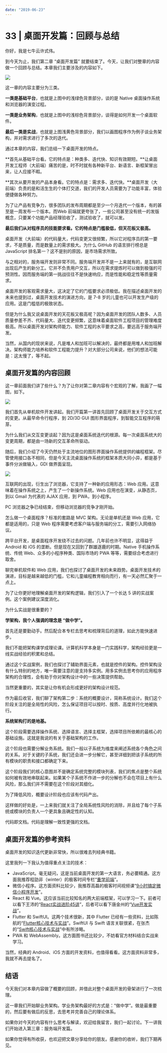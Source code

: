 ```yaml
---
date: "2019-06-23"
---  
```

      
# 33 | 桌面开发篇：回顾与总结
你好，我是七牛云许式伟。

到今天为止，我们第二章 “桌面开发篇” 就要结束了。今天，让我们对整章的内容做一个回顾与总结。本章我们主要涉及的内容如下。

![](./httpsstatic001geekbangorgresourceimage5550553d5dd6b9e774585514a05674066550.png)

这一章的内容主要分为三类。

**一类是基础平台**，也就是上图中的浅绿色背景部分，谈的是 Native 桌面操作系统和浏览器的演变过程。

**一类是业务架构**，也就是上图中的浅棕色背景部分，谈得是如何开发一个桌面软件。

**最后一类是实战**，也就是上图浅黄色背景部分，我们以画图程序作为例子谈业务架构，并对需求进行了多次的迭代。

通过本章的内容，我们总结一下桌面开发的特点。

**首先从基础平台看。它的特点是：种类多、迭代快、知识有效期短。**让桌面开发工程师（大前端）痛苦的是，时不时就有各种新平台、新语言、新框架冒出来，让人应接不暇。

**其次从要开发的产品本身看。它的特点是：需求多、迭代快。**桌面开发（大前端）负责的是和活生生的个体打交道，我们的开发人员需要为了功能丰富，体验便捷做各种努力。

为了让产品有竞争力，很多团队的发布周期都是至少一个月迭代一个版本，有的甚至是一周发布一个版本。而Web 前端就更夸张了，一些公司甚至没有统一的发版概念，只要某个功能产品经理验收了，测试验收了，就可以发。

**最后我们从对程序员的技能要求看。它的特点是门槛极低，但天花板又极高。**

<!-- [[[read_end]]] -->

桌面开发（大前端）的代码量大，代码变更又很频繁，所以它对程序员的第一要求，不是质量，而是数量上的需求极大。为什么 GitHub 的语言排行榜总是 JavaScript 排名第一？这不是别的原因，是市场需求所致。

与之相对的，服务端开发则非常不同。服务端开发并不是一上来就有的，是互联网出现后产生的新分工。它并不负责用户交互，所以在需求提炼时可以做到极强的可预测性。因而服务端的第一挑战往往不是快速响应，而是性能和稳定性等质量需求。

桌面开发的客观需求量大，这决定了它的门槛要求必须极低。我在描述桌面开发的未来也提到过，桌面开发技术的演进方向，是 7-8 岁的儿童也可以开发生产级的应用。这是门槛低的极致状态。

但是为什么我又说桌面开发的天花板又极高呢？因为桌面开发的团队人数多、人员质量参差不齐、代码量大、迭代变更频繁，这意味着桌面软件工程项目的管理难度极高。所以桌面开发对架构师能力、软件工程的水平要求之高，要远高于服务端开发。

当然，从国内的现状来说，凡是堆人和加班可以解决的，最终都是用堆人和加班解决。架构师能力培养和软件工程能力提升？对大部分公司来说，他们的想法可能是：这太慢了，等不起。

## 桌面开发篇的内容回顾

这一章前面我们讲了些什么？为了让你对第二章内容有个宏观的了解，我画了一幅图，如下。

![](./httpsstatic001geekbangorgresourceimage5a145a083512c16a9ff8d661149eae283c14.png)

我们首先从单机软件开发讲起。我们开篇第一讲首先回顾了桌面开发关于交互方式的变更。从最早命令行程序，到 2D/3D GUI 图形界面程序，到智能交互程序的萌芽。

为什么我们从交互变更谈起？因为这是桌面系统迭代的根源。每一次桌面系统大的变更周期，都是由一场新的交互革命所驱动。

随后，我们介绍了今天仍然处于主流地位的图形界面操作系统提供的编程框架。尽管使用接口各不相同，但是今天主流桌面操作系统的框架本质大同小异，都是基于事件分派做输入，GDI 做界面呈现。

![](./httpsstatic001geekbangorgresourceimageb8c5b8063e7ac32e854676b640c86d4628c5.png)

互联网的出现，衍生出了浏览器，它支持了一种新的应用形态：Web 应用。这意味着在操作系统之上，产生了一个新操作系统。Web 应用也在演变，从静态页，到以 Gmail 为代表的 AJAX 应用，到 PWA，到小程序。

PC 浏览器之争已经结束，但移动浏览器的竞争才刚开始。

怎么做一个桌面程序？标准的套路是 MVC 架构。无论是单机还是 Web 应用，它都是适用的，只是 Web 程序需要考虑客户端与服务端的分工，需要引入网络协议。

跨平台开发，是桌面程序开发绕不过去的问题。几年前也许不明显，这得益于 Android 和 iOS 的垄断。但是现在又回到了群雄逐鹿的时期。Native 手机操作系统、传统 Web、众多的小程序种类、国际市场的 PWA 等等，需要综合考虑进行取舍。

聊完单机软件和 Web 应用，我们也探讨了桌面开发的未来趋势。桌面开发技术的演进，目标是越来越低的门槛，它和儿童编程教育相向而行，有一天必然汇聚于一点上。

为了让你更好地理解桌面开发的架构逻辑，我们引入了一个长达 5 讲的实战案例。这个案例建议深度消化。

为什么实战是很重要的？

**学架构，我个人强调的理念是 “做中学”。**

首先还是要勤动手。然后配合本专栏去思考和梳理背后的道理，如此方能快速进步。

我们不能把架构课学成理论课。计算机科学本身是一门实践科学，架构经验更是一线实战经验的积累和总结。

通过这个实战案例，我们也探讨了辅助界面元素，也就是控件的架构。控件架构没有什么特别的地方，唯一需要注意的是支持多实例。用多实例去思考你的应用程序架构的合理性，会有助于你对架构设计中的一些决策提供帮助。

当然更重要的，其实是让你有机会形成更好的架构设计规范。

作为最后收官，我们聊了架构第二步：系统的概要设计，简称系统设计。我们这个阶段关注的是全局性的风险，怎么保证项目可以按时、按质、高度并行化地被执行。

**系统架构打的是地基。**

这个阶段需要选择操作系统、选择语言、选择主框架，选择项目所依赖的最核心的基础设施。这就是我说的有关于基础架构的工作。

这个阶段也需要分解业务系统。我们一般以子系统为维度来阐述系统各个角色之间的关系。对于关键的子系统，我们还会进一步分解它，甚至详细到把该子系统的所有模块的职责和接口都确定下来。

这个阶段我们的核心意图并不是确定系统完整的模块列表，我们的焦点是整个系统如何被有效地串联起来。如果某个子系统不作进一步的分解也不会在项目上有什么风险，那么我们并不需要在这个阶段对其细化。

为了降低风险，概要设计阶段也应该有代码产出。

这样做的好处是，一上来我们就关注了全局系统性风险的消除，并且给了每个子系统或模块的负责人一个更具象且确定性的认知。

代码即文档。代码是理解一致性更强的文档。

## 桌面开发篇的参考资料

桌面开发的知识迭代更新非常快，所以很难去列经典书籍。

这里我列一下我认为值得重点关注的技术：

* JavaScript。毫无疑问，这是当前桌面开发的第一大语言，务必要精通。这方面我推荐程劭非（winter）的极客时间专栏“[重学前端](http://gk.link/a/106jG)”。
* 微信小程序。这方面资料比较少，我推荐高磊的极客时间视频课“[9小时搞定微信小程序开发](http://gk.link/a/106jH)”。
* React 和 Vue。这应该当前比较知名的两大前端框架，可以学习一下。前者可以看下王沛的“[React实战进阶45讲](http://gk.link/a/106jM)”，后者可以看下唐金州的“[Vue开发实战](http://gk.link/a/106jN)”。
* Flutter 和 SwiftUI。这两个技术很新，其中 Flutter 已经有一些资料，比如陈航的“[Flutter核心技术与实战](http://gk.link/a/106jO)”。SwiftUI 与 Swift 语言关联很紧，在张杰的“[Swift核心技术与实战](https://time.geekbang.org/course/intro/218)”中有所涉略。
* PWA 和 WebAssembly。这方面图书还比较少，不妨看官方材料结合实战来学习。

当然，经典的 Android、iOS 方面的开发资料，也值得看看。这方面资料非常多，我就不再去提名了。

## 结语

今天我们对本章内容做了概要的回顾，并借此对整个桌面开发的骨架进行了一次梳理。

这一章我们开始聊业务架构。学业务架构最好的方式是：“做中学”。做是最重要的，然后要有做后的反思，去思考并完善自己的理论体系。

如果你对今天的内容有什么思考与解读，欢迎给我留言，我们一起讨论。下一讲我们开始进入第三章：服务端开发篇。

如果你觉得有所收获，也欢迎把文章分享给你的朋友。感谢你的收听，我们下期再见。
